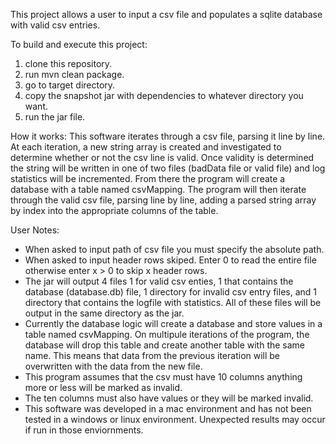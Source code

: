 This project allows a user to input a csv file and populates a sqlite database with valid csv entries.

To build and execute this project:
1. clone this repository.
2. run mvn clean package.
3. go to target directory.
4. copy the snapshot jar with dependencies to whatever directory you want.
5. run the jar file.

How it works:
This software iterates through a csv file, parsing it line by line. At each iteration, a new string array is created and investigated to determine whether or not the csv line is valid. Once validity is determined the string will be written in one of two files (badData file or valid file) and log statistics will be incremented. From there the program will create a database with a table named csvMapping. The program will then iterate through the valid csv file, parsing line by line, adding a parsed string array by index into the appropriate columns of the table.     

User Notes:
- When asked to input path of csv file you must specify the absolute path.
- When asked to input header rows skiped. Enter 0 to read the entire file otherwise enter x > 0 to skip x header rows.
- The jar will output 4 files 1 for valid csv enties, 1 that contains the database (database.db) file, 1 directory for invalid csv entry files, and 1 directory that contains the logfile with statistics. All of these files will be output in the same directory as the jar.
- Currently the database logic will create a database and store values in a table named csvMapping. On multipule iterations of the program, the database will drop this table and create another table with the same name. This means that data from the previous iteration will be overwritten with the data from the new file.
- This program assumes that the csv must have 10 columns anything more or less will be marked as invalid.
- The ten columns must also have values or they will be marked invalid. 
- This software was developed in a mac environment and has not been tested in a windows or linux environment. Unexpected results may occur if run in those enviornments.  
